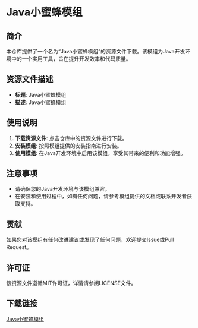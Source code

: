 # Java小蜜蜂模组

## 简介

本仓库提供了一个名为“Java小蜜蜂模组”的资源文件下载。该模组为Java开发环境中的一个实用工具，旨在提升开发效率和代码质量。

## 资源文件描述

- **标题**: Java小蜜蜂模组
- **描述**: Java小蜜蜂模组

## 使用说明

1. **下载资源文件**: 点击仓库中的资源文件进行下载。
2. **安装模组**: 按照模组提供的安装指南进行安装。
3. **使用模组**: 在Java开发环境中启用该模组，享受其带来的便利和功能增强。

## 注意事项

- 请确保您的Java开发环境与该模组兼容。
- 在安装和使用过程中，如有任何问题，请参考模组提供的文档或联系开发者获取支持。

## 贡献

如果您对该模组有任何改进建议或发现了任何问题，欢迎提交Issue或Pull Request。

## 许可证

该资源文件遵循MIT许可证，详情请参阅LICENSE文件。

## 下载链接

[Java小蜜蜂模组](https://pan.quark.cn/s/3d3e335d384f)